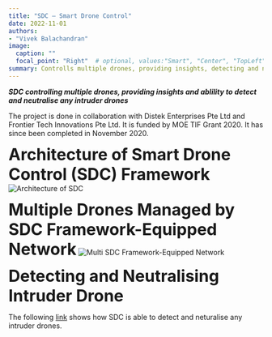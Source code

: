 ```yaml
---
title: "SDC – Smart Drone Control"
date: 2022-11-01
authors:
- "Vivek Balachandran"
image: 
  caption: ""
  focal_point: "Right"  # optional, values:"Smart", "Center", "TopLeft", "Top", "TopRight", "Left", "Right", "BottomLeft", "Bottom", "BottomRight"
summary: Controlls multiple drones, providing insights, detecting and neeutralising any intruder drones
---
```


***SDC controlling multiple drones, providing insights and ablility to detect and neutralise any intruder drones***

The project is done in collaboration with Distek Enterprises Pte Ltd and Frontier Tech Innovations Pte Ltd. It is funded by MOE TIF Grant 2020. It has since been completed in November 2020.

**<font size = 6>Architecture of Smart Drone Control (SDC) Framework**</font>
![Architecture of SDC](./architecture-sdc-framework.png)

**<font size = 6>Multiple Drones Managed by SDC Framework-Equipped Network**</font>
![Multi SDC Framework-Equipped Network](sdc-framework-network.png)

**<font size = 6>Detecting and Neutralising Intruder Drone**</font>

The following [link](https://vimeo.com/348120761/fe146f71a1) shows how SDC is able to detect and neturalise any intruder drones.